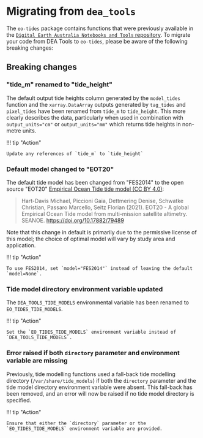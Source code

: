 # Migrating from `dea_tools`

The `eo-tides` package contains functions that were previously available in the [`Digital Earth Australia Notebooks and Tools` repository](https://github.com/GeoscienceAustralia/dea-notebooks/).
To migrate your code from DEA Tools to `eo-tides`, please be aware of the following breaking changes:

## Breaking changes

### "tide_m" renamed to "tide_height"

The default output tide heights column generated by the `model_tides` function and the `xarray.DataArray` outputs generated by `tag_tides` and `pixel_tides` have been renamed from `tide_m` to `tide_height`.
This more clearly describes the data, particularly when used in combination with `output_units="cm"` or `output_units="mm"` which returns tide heights in non-metre units.

!!! tip "Action"

    Update any references of `tide_m` to `tide_height`

### Default model changed to "EOT20"

The default tide model has been changed from "FES2014" to the open source "EOT20" [Empirical Ocean Tide tide model (CC BY 4.0)](https://doi.org/10.17882/79489):

> Hart-Davis Michael, Piccioni Gaia, Dettmering Denise, Schwatke Christian, Passaro Marcello, Seitz Florian (2021). EOT20 - A global Empirical Ocean Tide model from multi-mission satellite altimetry. SEANOE. <https://doi.org/10.17882/79489>

Note that this change in default is primarily due to the permissive license of this model; the choice of optimal model will vary by study area and application.

!!! tip "Action"

    To use FES2014, set `model="FES2014"` instead of leaving the default `model=None`.

### Tide model directory environment variable updated

The `DEA_TOOLS_TIDE_MODELS` environmental variable has been renamed to `EO_TIDES_TIDE_MODELS`.

!!! tip "Action"

    Set the `EO_TIDES_TIDE_MODELS` environment variable instead of `DEA_TOOLS_TIDE_MODELS`.

### Error raised if both `directory` parameter and environment variable are missing

Previously, tide modelling functions used a fall-back tide modelling directory (`/var/share/tide_models`) if both the `directory` parameter and the tide model directory environment variable were absent. This fall-back has been removed, and an error will now be raised if no tide model directory is specified.

!!! tip "Action"

    Ensure that either the `directory` parameter or the `EO_TIDES_TIDE_MODELS` environment variable are provided.
